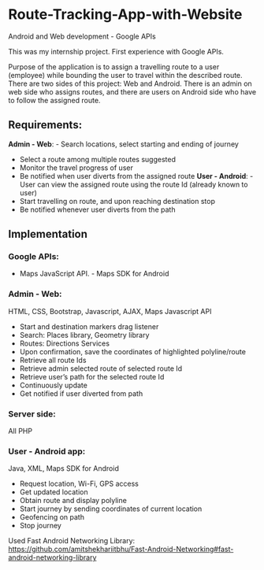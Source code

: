 # Route-Tracking-App-with-Website
Android and Web development - Google APIs

This was my internship project. First experience with Google APIs.

Purpose of the application is to assign a travelling route to a user (employee) while bounding the user to travel within the described route. There are two sides of this project: Web and Android. There is an admin on web side who assigns routes, and there are users on Android side who have to follow the assigned route.
## Requirements:
**Admin - Web**: - Search locations, select starting and ending of journey
- Select a route among multiple routes suggested
- Monitor the travel progress of user
- Be notified when user diverts from the assigned route
**User - Android**: - User can view the assigned route using the route Id (already known to user)
- Start travelling on route, and upon reaching destination stop
- Be notified whenever user diverts from the path
## Implementation
### Google APIs: 
- Maps JavaScript API.   - Maps SDK for Android
### Admin - Web: 
HTML, CSS, Bootstrap, Javascript, AJAX, Maps Javascript API
- Start and destination markers drag listener
- Search: Places library, Geometry library
- Routes: Directions Services
- Upon confirmation, save the coordinates of highlighted polyline/route
- Retrieve all route Ids
- Retrieve admin selected route of selected route Id
- Retrieve user’s path for the selected route Id
- Continuously update
- Get notified if user diverted from path
### Server side:
All PHP
### User - Android app:
Java, XML, Maps SDK for Android
- Request location, Wi-Fi, GPS access
- Get updated location
- Obtain route and display polyline
- Start journey by sending coordinates of current location
- Geofencing on path
- Stop journey

Used Fast Android Networking Library: https://github.com/amitshekhariitbhu/Fast-Android-Networking#fast-android-networking-library
